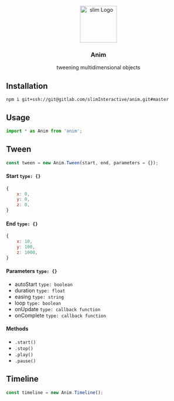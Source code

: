 <p align="center">
    <img align="center" src="http://exchange.weareslim.de/assets/images/svg/logo_blue.svg" width="100" height="auto" alt="slim Logo" class="js-lazy-loaded">
    <h3 align="center">
        Anim
    </h3>
    <p align="center">
        tweening multidimensional objects
    </p>
</p>

## Installation

```
npm i git+ssh://git@gitlab.com/slimInteractive/anim.git#master
```

## Usage


```js
import * as Anim from 'anim';
```

## Tween

```js
const tween = new Anim.Tween(start, end, parameters = {});
```

#### Start `type: {}`

```js
{
    x: 0,
    y: 0,
    z: 0,
}
```

#### End `type: {}`

```js
{
    x: 10,
    y: 100,
    z: 1000,
}
```

#### Parameters `type: {}`

* autoStart `type: boolean`
* duration `type: float`
* easing `type: string`
* loop `type: boolean`
* onUpdate `type: callback function`
* onComplete `type: callback function`


#### Methods

* `.start()`
* `.stop()`
* `.play()`
* `.pause()`

## Timeline

```js
const timeline = new Anim.Timeline();
```
